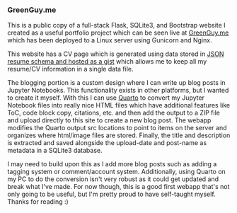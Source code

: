 ### GreenGuy.me

This is a public copy of a full-stack Flask, SQLite3, and Bootstrap website I created as a useful portfolio project which can be seen live at [GreenGuy.me](www.greenguy.me) which has been deployed to a Linux server using Gunicorn and Nginx.

This website has a CV page which is generated using data stored in [JSON resume schema and hosted as a gist](https://gist.github.com/rsgn64/47c0a6ef15ba65847295a7626e6dbeed) which allows me to keep all my resume/CV information in a single data file.

The blogging portion is a custom design where I can write up blog posts in Jupyter Notebooks. This functionality exists in other platforms, but I wanted to create it myself. With this I can use [Quarto](https://quarto.org/) to convert my Jupyter Notebook files into really nice HTML files which have additional features like ToC, code block copy, citations, etc. and then add the output to a ZIP file and upload directly to this site to create a new blog post. The webapp modifies the Quarto output src locations to point to items on the server and organizes where html/image files are stored. Finally, the title and description is extracted and saved alongside the upload-date and post-name as metadata in a SQLite3 database.

I may need to build upon this as I add more blog posts such as adding a tagging system or comment/account system. Additionally, using Quarto on my PC to do the conversion isn't very robust as it could get updated and break what I've made. For now though, this is a good first webapp that's not only going to be useful, but I'm pretty proud to have self-taught myself. Thanks for reading :)
